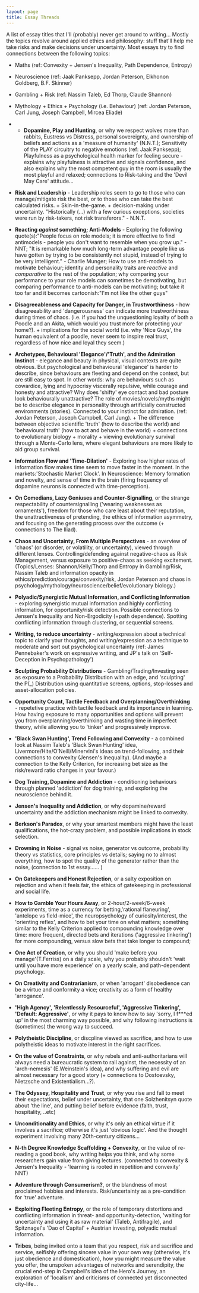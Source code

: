 ```yaml
---
layout: page
title: Essay Threads
---
```


A list of essay titles that I'll (probably) never get around to writing...
Mostly the topics revolve around applied ethics and philosophy: stuff that'll help me take risks and make decisions under uncertainty.
Most essays try to find connections between the following topics:
* Maths (ref: Convexity + Jensen's Inequality, Path Dependence, Entropy)
* Neuroscience (ref: Jaak Panksepp, Jordan Peterson, Elkhonon Goldberg, B.F. Skinner)
* Gambling + Risk (ref: Nassim Taleb, Ed Thorp, Claude Shannon)
* Mythology + Ethics + Psychology (i.e. Behaviour) (ref: Jordan Peterson, Carl Jung, Joseph Campbell, Mircea Eliade)



* * **Dopamine, Play and Hunting**, or why we respect wolves more than rabbits, Eustress vs Distress, personal sovereignty, and ownership of beliefs and actions as a 'measure of humanity' (N.N.T.); Sensitivity of the PLAY circuitry to negative emotions (ref: Jaak Panksepp); Playfulness as a psychological health marker for feeling secure - explains why playfulness is attractive and signals confidence, and also explains why the most competent guy in the room is usually the most playful and relaxed; connections to Risk-taking and the 'Devil May Care' attitude...
* **Risk and Leadership** - Leadership roles seem to go to those who can manage/mitigate risk the best, or to those who can take the best calculated risks. + Skin-in-the-game. + decision-making under uncertainty. "Historically (...) with a few curious exceptions, societies were run by risk-takers, not risk transferors." - N.N.T.
* **Reacting *against* something; Anti-Models** - Exploring the following quote(s):"People focus on role models; it is more effective to find antimodels - people you don't want to resemble when you grow up." - NNT; "It is remarkable how much long-term advantage people like us have gotten by trying to be consistently not stupid, instead of trying to be very intelligent." - Charlie Munger; How to use anti-models to motivate behaviour; identity and personality traits are *reactive* and *comparative* to the rest of the population; why comparing your performance to your role models can sometimes be demotivating, but comparing performance to anti-models can be motivating; but take it too far and it becomes cartoonish:"I'm not like the other guys" 
* **Disagreeableness and Capacity for Danger, in Trustworthiness** - how disagreeability and 'dangerousness' can indicate more trustworthiness during times of chaos. (i.e. if you had the unquestioning loyalty of both a Poodle and an Akita, which would you trust more for protecting your home?). + implications for the social world (i.e. why 'Nice Guys', the human equivalent of a poodle, never seem to inspire real trust, regardless of how nice and loyal they seem.) 
* **Archetypes, Behavioural 'Elegance'/'Truth', and the Admiration Instinct** - elegance and beauty in physical, visual contexts are quite obvious. But psychological and behavioural 'elegance' is harder to describe, since behaviours are fleeting and depend on the context, but are still easy to spot. In other words: why are behaviours such as cowardice, lying and hypocrisy viscerally repulsive, while courage and honesty and attractive? Why does 'shifty' eye contact and bad posture look behaviourally unattractive? The role of movies/novels/myths might be to describe elegance in personality through artificially constructed environments (stories). Connected to your instinct for admiration. (ref: Jordan Peterson, Joseph Campbell, Carl Jung). + The difference between objective scientific 'truth' (how to describe the world) and 'behavioural truth' (how to act and behave in the world) + connections to evolutionary biology + morality + viewing evolutionary survival through a Monte-Carlo lens, where elegant behaviours are more likely to aid group survival.
* **Information Flow and 'Time-Dilation'** - Exploring how higher rates of information flow makes time seem to move faster in the moment. In the markets:'Stochastic Market Clock'. In Neuroscience: Memory formation and novelty, and sense of time in the brain (firing frequency of dopamine neurons is connected with time-perception).
* **On Comedians, Lazy Geniuses and Counter-Signalling**, or the strange respectability of countersignalling ('wearing weaknesses as ornaments'), freedom for those who care least about their reputation, the unattractiveness of pretending, the ethics of information asymmetry, and focusing on the generating process over the outcome (+ connections to The Iliad).
* **Chaos and Uncertainty, From Multiple Perspectives** - an overview of 'chaos' (or disorder, or volatility, or uncertainty), viewed through different lenses. Controlling/defending against negative-chaos as Risk Management, versus exposure to positive-chaos as seeking excitement.(Topics/Lenses: Shannon/Kelly/Thorp and Entropy in Gambling/Risk, Nassim Taleb and information opacity in ethics/prediction/courage/convexity/risk, Jordan Peterson and chaos in psychology/mythology/neuroscience/belief/evolutionary biology.)
* **Polyadic/Synergistic Mutual Information, and Conflicting Information** - exploring synergistic mutual information and highly conflicting information, for opportunity/risk detection. Possible connections to Jensen's Inequality and Non-Ergodicity (+path dependence). Spotting conflicting information through clustering, or sequential screens.
* **Writing, to reduce uncertainty** - writing/expression about a technical topic to clarify your thoughts, and writing/expression as a technique to moderate and sort out psychological uncertainty (ref: James Pennebaker's work on expressive writing, and JP's talk on 'Self-Deception in Psychopathology')
* **Sculpting Probability Distributions** - Gambling/Trading/Investing seen as exposure to a Probability Distribution with an edge, and 'sculpting' the P(\_\) Distribution using quantitative screens, options, stop-losses and asset-allocation policies.
* **Opportunity Count, Tactile Feedback and Overplanning/Overthinking** - repetetive practice with tactile feedback and its importance in learning. How having exposure to many opportunities and options will prevent you from overplanning/overthinking and wasting time in imperfect theory, while allowing you to 'tinker' and progressively improve.
* **'Black Swan Hunting', Trend Following and Convexity** - a combined look at Nassim Taleb's 'Black Swan Hunting' idea, Livermore/Hite/O'Neill/Minervini's ideas on trend-following, and their connections to convexity (Jensen's Inequality). (And maybe a connection to the Kelly Criterion, for increasing bet size as the risk/reward ratio changes in your favour.)
* **Dog Training, Dopamine and Addiction** - conditioning behaviours through planned 'addiction' for dog training, and exploring the neuroscience behind it.
* **Jensen's Inequality and Addiction**, or why dopamine/reward uncertainty and the addiction mechanism might be linked to convexity.
* **Berkson's Paradox**, or why your smartest members might have the least qualifications, the hot-crazy problem, and possible implications in stock selection.
* **Drowning in Noise** - signal vs noise, generator vs outcome, probability theory vs statistics, core principles vs details; saying no to almost everything, how to spot the quality of the generator rather than the noise, (connection to 1st essay...... )
* **On Gatekeepers and Honest Rejection**, or a salty exposition on rejection and when it feels fair, the ethics of gatekeeping in professional and social life.
* **How to Gamble Your Hours Away**, or 2-hour/2-week/6-week experiments, time as a currency for betting,'rational flaneuring', 'antelope vs field-mice', the neuropsychology of curiosity/interest, the 'orienting reflex', and how to bet your time on what matters; something similar to the Kelly Criterion applied to compounding knowledge over time: more frequent, directed bets and iterations ('aggressive tinkering') for more compounding, versus slow bets that take longer to compound; 
* **One Act of Creation**, or why you should 'make before you manage'(T.Ferriss) on a daily scale, why you probably shouldn't 'wait until you have more experience' on a yearly scale, and path-dependent psychology.
* **On Creativity and Contrarianism**, or when 'arrogant' disobedience can be a virtue and conformity a vice; creativity as a form of healthy 'arrogance'.
* **'High Agency', 'Relentlessly Resourceful', 'Aggressive Tinkering', 'Default: Aggressive'**, or why it pays to know how to say 'sorry, I f\*\*\*ed up' in the most charming way possible, and why following instructions is (sometimes) the wrong way to succeed.
* **Polytheistic Discipline**, or discpline viewed as sacrifice, and how to use polytheistic ideas to motivate interest in the right sacrifices. 
* **On the value of Constraints**, or why rebels and anti-authoritarians will always need a bureaucratic system to rail against, the necessity of an 'arch-nemesis' (E.Weinstein's idea), and why suffering and evil are almost necessary for a good story (+ connections to Dostoevsky, Nietzsche and Existentialism...?).
* **The Odyssey, Hospitality and Trust**, or why you rise and fall to meet their expectations, belief under uncertainty, that one Solzhenitsyn quote about 'the line', and putting belief before evidence (faith, trust, hospitality, ..etc) 
* **Unconditionality and Ethics**, or why it's only an ethical virtue if it involves a sacrifice; otherwise it's just 'obvious logic'. And the thought experiment involving many 20th-century citizens...
* **N-th Degree Knowledge Scaffolding + Convexity**, or the value of re-reading a good book, why writing helps you think, and why some researchers gain value from giving lectures. (connected to convexity & Jensen's Inequality - 'learning is rooted in repetition and convexity' NNT)
* **Adventure through Consumerism?**, or the blandness of most proclaimed hobbies and interests. Risk/uncertainty as a pre-condition for 'true' adventure.
* **Exploiting Fleeting Entropy**, or the role of temporary distortions and conflicting information in threat- and opportunity-detection, 'waiting for uncertainty and using it as raw material' (Taleb, Antifragile), and Spitznagel's 'Dao of Capital' + Austrian investing, polyadic mutual information.
* **Tribes**, being invited onto a team that you respect, risk and sacrifice and service, selfishly offering sincere value in your own way (otherwise, it's just obedience and domestication), how you might measure the value you offer, the unspoken advantages of networks and serendipity, the crucial end-step in Campbell's idea of the Hero's Journey, an exploration of 'localism' and criticisms of connected yet disconnected city-life...




